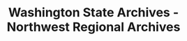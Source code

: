 ---
layout: repo
title: "Washington State Archives - Northwest Regional Archives"
id: 25120
permalink: repos/25120/
---